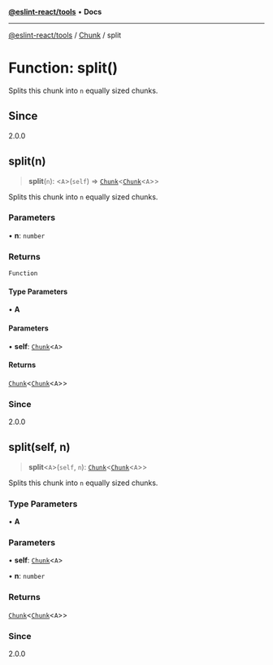 [**@eslint-react/tools**](../../../README.md) • **Docs**

***

[@eslint-react/tools](../../../README.md) / [Chunk](../README.md) / split

# Function: split()

Splits this chunk into `n` equally sized chunks.

## Since

2.0.0

## split(n)

> **split**(`n`): \<`A`\>(`self`) => [`Chunk`](../interfaces/Chunk.md)\<[`Chunk`](../interfaces/Chunk.md)\<`A`\>\>

Splits this chunk into `n` equally sized chunks.

### Parameters

• **n**: `number`

### Returns

`Function`

#### Type Parameters

• **A**

#### Parameters

• **self**: [`Chunk`](../interfaces/Chunk.md)\<`A`\>

#### Returns

[`Chunk`](../interfaces/Chunk.md)\<[`Chunk`](../interfaces/Chunk.md)\<`A`\>\>

### Since

2.0.0

## split(self, n)

> **split**\<`A`\>(`self`, `n`): [`Chunk`](../interfaces/Chunk.md)\<[`Chunk`](../interfaces/Chunk.md)\<`A`\>\>

Splits this chunk into `n` equally sized chunks.

### Type Parameters

• **A**

### Parameters

• **self**: [`Chunk`](../interfaces/Chunk.md)\<`A`\>

• **n**: `number`

### Returns

[`Chunk`](../interfaces/Chunk.md)\<[`Chunk`](../interfaces/Chunk.md)\<`A`\>\>

### Since

2.0.0
